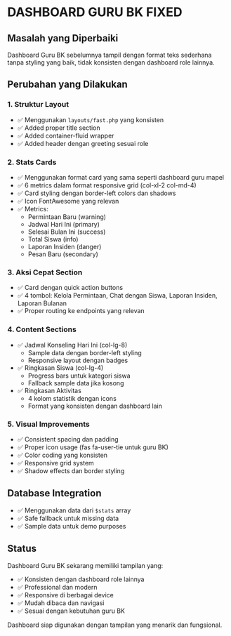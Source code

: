 # DASHBOARD GURU BK FIXED

## Masalah yang Diperbaiki
Dashboard Guru BK sebelumnya tampil dengan format teks sederhana tanpa styling yang baik, tidak konsisten dengan dashboard role lainnya.

## Perubahan yang Dilakukan

### 1. Struktur Layout
- ✅ Menggunakan `layouts/fast.php` yang konsisten
- ✅ Added proper title section
- ✅ Added container-fluid wrapper
- ✅ Added header dengan greeting sesuai role

### 2. Stats Cards 
- ✅ Menggunakan format card yang sama seperti dashboard guru mapel
- ✅ 6 metrics dalam format responsive grid (col-xl-2 col-md-4)
- ✅ Card styling dengan border-left colors dan shadows
- ✅ Icon FontAwesome yang relevan
- ✅ Metrics:
  - Permintaan Baru (warning)
  - Jadwal Hari Ini (primary)  
  - Selesai Bulan Ini (success)
  - Total Siswa (info)
  - Laporan Insiden (danger)
  - Pesan Baru (secondary)

### 3. Aksi Cepat Section
- ✅ Card dengan quick action buttons
- ✅ 4 tombol: Kelola Permintaan, Chat dengan Siswa, Laporan Insiden, Laporan Bulanan
- ✅ Proper routing ke endpoints yang relevan

### 4. Content Sections
- ✅ Jadwal Konseling Hari Ini (col-lg-8)
  - Sample data dengan border-left styling
  - Responsive layout dengan badges
- ✅ Ringkasan Siswa (col-lg-4)
  - Progress bars untuk kategori siswa
  - Fallback sample data jika kosong
- ✅ Ringkasan Aktivitas
  - 4 kolom statistik dengan icons
  - Format yang konsisten dengan dashboard lain

### 5. Visual Improvements
- ✅ Consistent spacing dan padding
- ✅ Proper icon usage (fas fa-user-tie untuk guru BK)
- ✅ Color coding yang konsisten
- ✅ Responsive grid system
- ✅ Shadow effects dan border styling

## Database Integration
- ✅ Menggunakan data dari `$stats` array
- ✅ Safe fallback untuk missing data
- ✅ Sample data untuk demo purposes

## Status
Dashboard Guru BK sekarang memiliki tampilan yang:
- ✅ Konsisten dengan dashboard role lainnya
- ✅ Professional dan modern
- ✅ Responsive di berbagai device
- ✅ Mudah dibaca dan navigasi
- ✅ Sesuai dengan kebutuhan guru BK

Dashboard siap digunakan dengan tampilan yang menarik dan fungsional.
